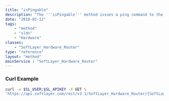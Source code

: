 ```yaml
---
title: "isPingable"
description: "The '''isPingable''' method issues a ping command to the selected server and returns the result of the ping command. This boolean return value displays ''true'' upon successful ping or ''false'' for a failed ping. "
date: "2018-02-12"
tags:
    - "method"
    - "sldn"
    - "Hardware"
classes:
    - "SoftLayer_Hardware_Router"
type: "reference"
layout: "method"
mainService : "SoftLayer_Hardware_Router"
---
```


### Curl Example
```bash
curl -u $SL_USER:$SL_APIKEY -X GET \
'https://api.softlayer.com/rest/v3.1/SoftLayer_Hardware_Router/{SoftLayer_Hardware_RouterID}/isPingable'
```
